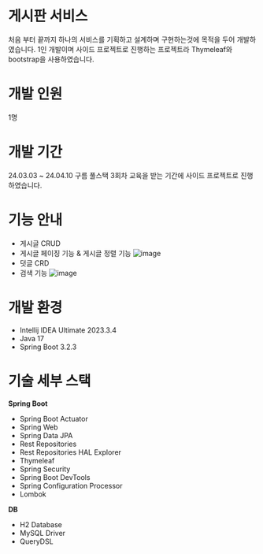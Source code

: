 # 게시판 서비스
처음 부터 끝까지 하나의 서비스를 기획하고 설계하며 구현하는것에 목적을 두어 개발하였습니다.
1인 개발이며 사이드 프로젝트로 진행하는 프로젝트라 Thymeleaf와 bootstrap을 사용하였습니다.

# 개발 인원
1명

# 개발 기간
24.03.03 ~ 24.04.10
구름 풀스택 3회차 교육을 받는 기간에 사이드 프로젝트로 진행하였습니다.

# 기능 안내
+ 게시글 CRUD
+ 게시글 페이징 기능 & 게시글 정렬 기능
![image](https://github.com/Max96312/board/assets/133615478/a349bdd7-6c00-493c-a108-78429f5564db)
+ 덧글 CRD
+ 검색 기능
![image](https://github.com/Max96312/board/assets/133615478/bead5eb0-7519-4a1a-a213-0f19d58d5cd9)


# 개발 환경
+ Intellij IDEA Ultimate 2023.3.4
+ Java 17
+ Spring Boot 3.2.3

# 기술 세부 스택
**Spring Boot**
+ Spring Boot Actuator
+ Spring Web
+ Spring Data JPA
+ Rest Repositories
+ Rest Repositories HAL Explorer
+ Thymeleaf
+ Spring Security
+ Spring Boot DevTools
+ Spring Configuration Processor
+ Lombok

**DB**
+ H2 Database
+ MySQL Driver
+ QueryDSL

